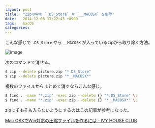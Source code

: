 ```yaml
---
layout: post
title:  "Zipの中の `.DS_Store` や `__MACOSX` を削除"
date:   2014-12-06 17:22:45 +0900
tags:   macOS
categories:
---
```


 こんな感じで `.DS_Store` やら `__MACOSX` が入っているzipから取り除く方法。

![image](https://lh3.googleusercontent.com/4G2WEDW5FgGAw0w1-dvPgZApQVh-T7eq0p4mBcPDMF63tz2pjD2ND2PcEBdrVE9yng1kaZqqDQVMtaL40QEUJEhdd0IJOnVVfyuQBijPnU3FDcaMWPcG27GifNYsQ_ZVx3GTOswy-IiHsTf91c-KE8xlfMdjCcIWwD_PBOcMq_udc839VB8ApkWhus0k0WWpdAp4KodotIbMj-dAKKM7-FQBYtPGpXTwrDhz8InPlrdmUiFXO_JSnwv6Q2rnh38WK6dClzBseuH84p6zhVkk3NfARz-DpZyicFxG9lsRa66vUTxaxnjMSlL2EZKWZ-2CCOlZK41fFHZ0Dh3kfn-9NRjxNRGaFLeEpCA0WPTSag9S4tIwE5lnIdcXoC2w7owS0wXMBXdva8Hp3E0VcoJC8ejLVJrASYroSbx3nsYVPcnnRm_teQ4D74BKRaYsF7MHQ4md-DtyEnqn8UOqISLLH6X2CccFGYZLI8oaUwfyyFELZeoefFptnffXZ0i8lXBXwhs962PF8pyQ-wQexKPY1B86yFf0ycCE_pc2A-yi0n7Q6EuUru9xDfqRpIJxBG_7zkB4kQ=w441-h276-no)

次のコマンドで消せる。

```bash
$ zip --delete picture.zip "*.DS_Store"
$ zip --delete picture.zip "*__MACOSX*"
```

複数のファイルからまとめて消すならこんな感じ。

```bash
$ find . -name "*.zip" -exec zip --delete {} "*.DS_Store" \;
$ find . -name "*.zip" -exec zip --delete {} "*__MACOSX*" \;
```

zipにそもそも入らないようにするのはこの記事が参考になった。

[Mac OSXでWin対応の圧縮ファイルを作るには - IVY HOUSE CLUB](http://www.ivyhc.com/?p=356)

